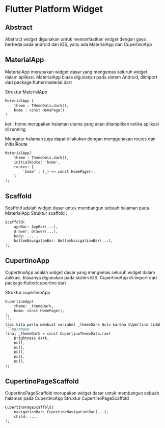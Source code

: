 # Flutter Platform Widget

## Abstract
Abstract widget digunakan untuk memanfaatkan widget dengan gaya berbeda pada android dan iOS, yaitu ada MaterialApp dan CupertinoApp

## MaterialApp
MaterialApp merupakan widget dasar yang mengemas seluruh widget dalam aplikasi. 
MaterialApp biasa digunakan pada sistem Android, diimport dari package:flutter/material.dart

Struktur MaterialApp
```markdown
MaterialApp (
    theme : THemeData.dark(),
    home : const HomePage()
)
```
ket : home merupakan halaman utama yang akan ditampilkan ketika aplikasi di running 

Mengatur halaman juga dapat dilakukan dengan menggunakan routes dan initialRoute
```markdown
MaterialApp(
    theme : ThemeData.dark(),
    initialRoute: 'home',
    routes: {
        'home' : (_) => const HomePage(),
    }
);
```

## Scaffold
Scaffold adalah widget dasar untuk membangun sebuah halaman pada MaterialApp
Struktur scaffold : 
```markdown
Scaffold(
    appBar: AppBar(...),
    drawer: Drawer(...),
    body: ... ,
    bottomNavigatonBar: BottomNavigationBar(...),
);
```

## CupertinoApp
CupertinoApp adalah widget dasar yang mengemas seluruh widget dalam aplikasi, biasanya digunakan pada sistem iOS. CupertinoApp di-import dari package:flutter/cupertino.dart

Struktur cupertinoApp
```markdown
CupertinoApp(
    theme: _themeDark,
    home: const HomePage(),
);
'''
tapi kita perlu membuat variabel _themeDark dulu karena CUpertino tidak menyediakan ThemeData.dark()
```markdown
final _themeDark = const CupertinoThemeData.raw(
    Brightness.dark,
    null,
    null,
    null,
    null,
    null,
);
```

## CupertinoPageScaffold
CupertinoPageScaffold merupakan widget dasar untuk membangun sebuah halaman pada CupertinoApp
Struktur CupertinoPageScaffold
```markdown
CupertinoPageScaffold(
    navigationBar: CupertinoNavigationBar(...),
    child: ...,
);



